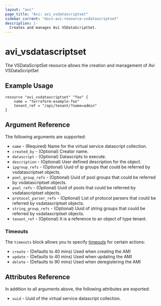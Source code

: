 ```yaml
---
layout: "avi"
page_title: "Avi: avi_vsdatascriptset"
sidebar_current: "docs-avi-resource-vsdatascriptset"
description: |-
  Creates and manages Avi VSDataScriptSet.
---
```


# avi_vsdatascriptset

The VSDataScriptSet resource allows the creation and management of Avi VSDataScriptSet

## Example Usage

```hcl
resource "avi_vsdatascriptset" "foo" {
    name = "terraform-example-foo"
    tenant_ref = "/api/tenant/?name=admin"
}
```

## Argument Reference

The following arguments are supported:

* `name` - (Required) Name for the virtual service datascript collection.
* `created_by` - (Optional) Creator name.
* `datascript` - (Optional) Datascripts to execute.
* `description` - (Optional) User defined description for the object.
* `ipgroup_refs` - (Optional) Uuid of ip groups that could be referred by vsdatascriptset objects.
* `pool_group_refs` - (Optional) Uuid of pool groups that could be referred by vsdatascriptset objects.
* `pool_refs` - (Optional) Uuid of pools that could be referred by vsdatascriptset objects.
* `protocol_parser_refs` - (Optional) List of protocol parsers that could be referred by vsdatascriptset objects.
* `string_group_refs` - (Optional) Uuid of string groups that could be referred by vsdatascriptset objects.
* `tenant_ref` - (Optional) It is a reference to an object of type tenant.


### Timeouts

The `timeouts` block allows you to specify [timeouts](https://www.terraform.io/docs/configuration/resources.html#timeouts) for certain actions:

* `create` - (Defaults to 40 mins) Used when creating the AMI
* `update` - (Defaults to 40 mins) Used when updating the AMI
* `delete` - (Defaults to 90 mins) Used when deregistering the AMI

## Attributes Reference

In addition to all arguments above, the following attributes are exported:

* `uuid` -  Uuid of the virtual service datascript collection.


